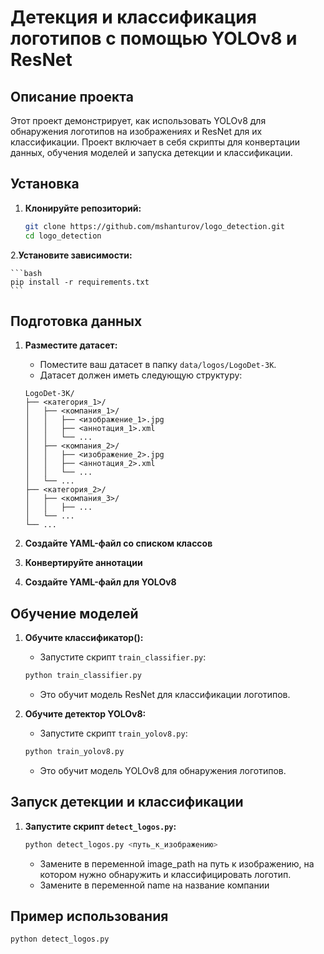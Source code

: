 # Детекция и классификация логотипов с помощью YOLOv8 и ResNet

## Описание проекта

Этот проект демонстрирует, как использовать YOLOv8 для обнаружения логотипов на изображениях и ResNet для их классификации. Проект включает в себя скрипты для конвертации данных, обучения моделей и запуска детекции и классификации.

## Установка

1.  **Клонируйте репозиторий:**

    ```bash
    git clone https://github.com/mshanturov/logo_detection.git
    cd logo_detection
    ```


2.**Установите зависимости:**

    ```bash
    pip install -r requirements.txt
    ```

## Подготовка данных

1.  **Разместите датасет:**

    *   Поместите ваш датасет в папку `data/logos/LogoDet-3K`.
    *   Датасет должен иметь следующую структуру:

    ```
    LogoDet-3K/
    ├── <категория_1>/
    │   ├── <компания_1>/
    │   │   ├── <изображение_1>.jpg
    │   │   ├── <аннотация_1>.xml
    │   │   └── ...
    │   ├── <компания_2>/
    │   │   ├── <изображение_2>.jpg
    │   │   ├── <аннотация_2>.xml
    │   │   └── ...
    │   └── ...
    ├── <категория_2>/
    │   ├── <компания_3>/
    │   │   ├── ...
    │   └── ...
    └── ...
    ```

2.  **Создайте YAML-файл со списком классов**



3.  **Конвертируйте аннотации**



4.  **Создайте YAML-файл для YOLOv8**


## Обучение моделей

1.  **Обучите классификатор():**

    *   Запустите скрипт `train_classifier.py`:

    ```bash
    python train_classifier.py
    ```

    *   Это обучит модель ResNet для классификации логотипов.

2.  **Обучите детектор YOLOv8:**

    *   Запустите скрипт `train_yolov8.py`:

    ```bash
    python train_yolov8.py
    ```

    *   Это обучит модель YOLOv8 для обнаружения логотипов.

## Запуск детекции и классификации

1.  **Запустите скрипт `detect_logos.py`:**

    ```bash
    python detect_logos.py <путь_к_изображению>
    ```

    * Замените в переменной image_path на путь к изображению, на котором нужно обнаружить и классифицировать логотип.
    * Замените в переменной name на название компании

## Пример использования

```bash
python detect_logos.py
